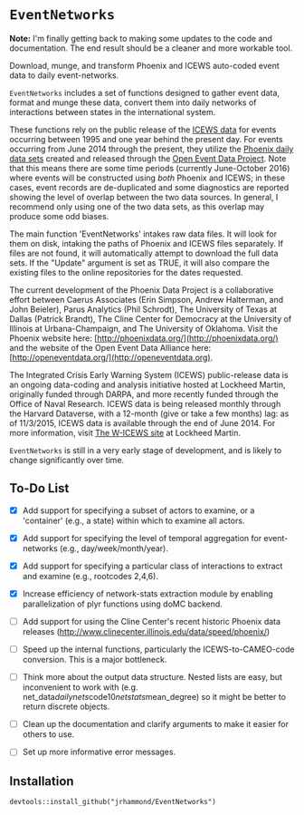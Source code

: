 `EventNetworks`
=====

__Note:__ I'm finally getting back to making some updates to the code and documentation. The end result should be a cleaner and more workable tool.

Download, munge, and transform Phoenix and ICEWS auto-coded event data to daily event-networks.

`EventNetworks` includes a set of functions designed to gather event data, format and munge
these data, convert them into daily networks of interactions between states in the 
international system. 

These functions rely on the public release of the [ICEWS data](https://dataverse.harvard.edu/dataverse/harvard?q=icews) for events occurring between 
1995 and one year behind the present day. For events occurring from June 2014 through the present, they
utilize the [Phoenix daily data sets](http://phoenixdata.org/data/current) created and
released through the [Open Event Data Project](http://openeventdata.org). Note that this
means there are some time periods (currently June-October 2016) where events will be constructed
using *both* Phoenix and ICEWS; in these cases, event records are de-duplicated and some diagnostics
are reported showing the level of overlap between the two data sources. In general, I recommend only
using one of the two data sets, as this overlap may produce some odd biases.

The main function 'EventNetworks' intakes raw data files. It will look for them on disk, intaking
the paths of Phoenix and ICEWS files separately. If files are not found, it will automatically 
attempt to download the full data sets. If the "Update" argument is set as TRUE, it will also 
compare the existing files to the online repositories for the dates requested.

The current development of the Phoenix Data Project is a collaborative effort between 
Caerus Associates (Erin Simpson, Andrew Halterman, and John Beieler), Parus Analytics 
(Phil Schrodt), The University of Texas at Dallas (Patrick Brandt), The Cline Center 
for Democracy at the University of Illinois at Urbana-Champaign, and The University 
of Oklahoma. Visit the Phoenix website here: [http://phoenixdata.org/](http://phoenixdata.org/)
and the website of the Open Event Data Alliance here: [http://openeventdata.org/](http://openeventdata.org).

The Integrated Crisis Early Warning System (ICEWS) public-release data is an ongoing data-coding
and analysis initiative hosted at Lockheed Martin, originally funded through DARPA, and more recently 
funded through the Office of Naval Research. ICEWS data is being released monthly through the Harvard
Dataverse, with a 12-month (give or take a few months) lag: as of 11/3/2015, ICEWS data is available
through the end of June 2014. For more information, visit [The W-ICEWS site](http://www.lockheedmartin.com/us/products/W-ICEWS/W-ICEWS_Team/Publications.html) at Lockheed Martin.

`EventNetworks` is still in a very early stage of development, and is likely to change
significantly over time.

To-Do List
------------
- [x] Add support for specifying a subset of actors to examine, or a 'container' (e.g., a state) within which to examine all actors.
- [x] Add support for specifying the level of temporal aggregation for event-networks (e.g., day/week/month/year).
- [x] Add support for specifying a particular class of interactions to extract and examine (e.g., rootcodes 2,4,6).
- [x] Increase efficiency of network-stats extraction module by enabling parallelization of plyr functions using doMC backend.
- [ ] Add support for using the Cline Center's recent historic Phoenix data releases (http://www.clinecenter.illinois.edu/data/speed/phoenix/)
- [ ] Speed up the internal functions, particularly the ICEWS-to-CAMEO-code conversion. This is a major bottleneck.
- [ ] Think more about the output data structure. Nested lists are easy, but inconvenient to work with (e.g. net_data$dailynets$code10$netstats$mean_degree) so it might be better to return discrete objects.
- [ ] Clean up the documentation and clarify arguments to make it easier for others to use.
- [ ] Set up more informative error messages.


Installation
------------
`devtools::install_github("jrhammond/EventNetworks")`
